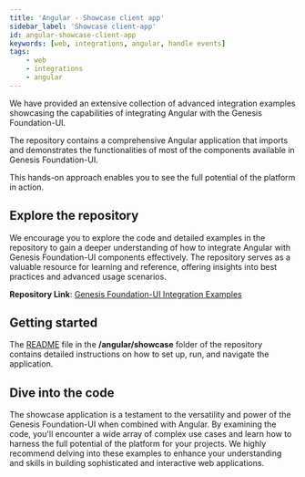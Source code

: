 ```yaml
---
title: 'Angular - Showcase client app'
sidebar_label: 'Showcase client-app'
id: angular-showcase-client-app
keywords: [web, integrations, angular, handle events]
tags:
    - web
    - integrations
    - angular
---
```


We have provided an extensive collection of advanced integration examples showcasing the capabilities of integrating Angular with the Genesis Foundation-UI.

The repository contains a comprehensive Angular application that imports and demonstrates the functionalities of most of the components available in Genesis Foundation-UI.

This hands-on approach enables you to see the full potential of the platform in action.

## Explore the repository

We encourage you to explore the code and detailed examples in the repository to gain a deeper understanding of how to integrate Angular with Genesis Foundation-UI components effectively. The repository serves as a valuable resource for learning and reference, offering insights into best practices and advanced usage scenarios.

**Repository Link**: [Genesis Foundation-UI Integration Examples](https://github.com/genesiscommunitysuccess/integration-examples)

## Getting started

The [README](https://github.com/genesiscommunitysuccess/integration-examples/blob/main/angular/showcase/README.md) file in the **/angular/showcase** folder of the repository contains detailed instructions on how to set up, run, and navigate the application.

## Dive into the code

The showcase application is a testament to the versatility and power of the Genesis Foundation-UI when combined with Angular. By examining the code, you'll encounter a wide array of complex use cases and learn how to harness the full potential of the platform for your projects. We highly recommend delving into these examples to enhance your understanding and skills in building sophisticated and interactive web applications.
